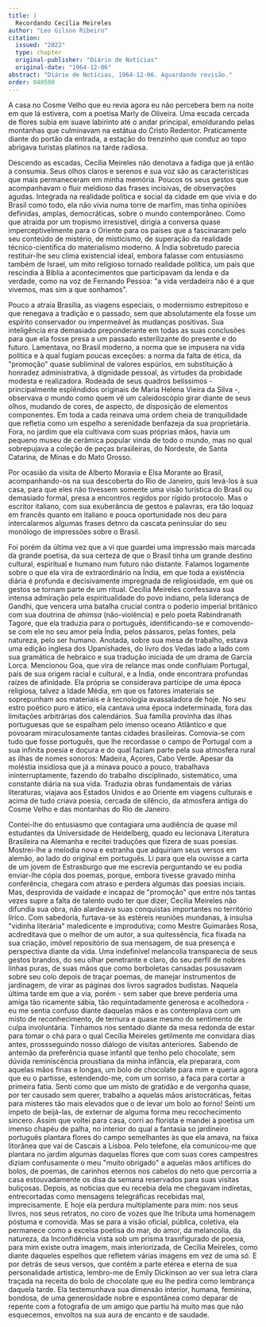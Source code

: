 ```yaml
---
title: |
  Recordando Cecília Meireles
author: "Leo Gilson Ribeiro"
citation:
  issued: "2022"
  type: chapter
  original-publisher: "Diário de Notícias"
  original-date: "1964-12-06"
abstract: "Diário de Notícias, 1964-12-06. Aguardando revisão."
order: 040500
---
```


A casa no Cosme Velho que eu revia agora eu não percebera bem na noite em que lá estivera, com a poetisa Marly de Oliveira. Uma escada cercada de flores subia em suave labirinto até o andar principal, emoldurando pelas montanhas que culminavam na estátua do Cristo Redentor. Praticamente diante do portão da entrada, a estação do trenzinho que conduz ao topo abrigava turistas platinos na tarde radiosa.

Descendo as escadas, Cecília Meireles não denotava a fadiga que já então a consumia. Seus olhos claros e serenos e sua voz são as características que mais permaneceram em minha memória. Poucos os seus gestos que acompanhavam o fluir meldioso das frases incisivas, de observações agudas. Integrada na realidade política e social da cidade em que vivia e do Brasil como todo, ela não vivia numa torre de marfim, mas tinha opiniões definidas, amplas, democráticas, sobre o mundo contemporâneo. Como que atraída por um tropismo irresistível, dirigia a conversa quase imperceptivelmente para o Oriente para os países que a fascinaram pelo seu conteúdo de mistério, de misticismo, de superação da realidade técnico-científica do materialismo moderno. A Índia sobretudo parecia restituir-lhe seu clima existencial ideal, embora falasse com entusiasmo também de Israel, um mito religioso tornado realidade política, um país que rescindia à Bíblia a acontecimentos que participavam da lenda e da verdade, como na voz de Fernando Pessoa: "a vida verdadeira não é a que vivemos, mas sim a que sonhamos".

Pouco a atraía Brasília, as viagens especiais, o modernismo estrepitoso e que renegava a tradição e o passado, sem que absolutamente ela fosse um espírito conservador ou impermeável às mudanças positivas. Sua inteligência era demasiado preponderante em todas as suas conclusões para que ela fosse presa a um passado esterilizante do presente e do futuro. Lamentava, no Brasil moderno, a norma que se impusera na vida política e à qual fugiam poucas exceções: a norma da falta de ética, da "promoção" quase subliminal de valores espúrios, em substituição à honradez administrativa, à dignidade pessoal, às virtudes da probidade modesta e realizadora. Rodeada de seus quadros belíssimos - principalmente esplêndidos originais de Maria Helena Vieira da Silva -, observava o mundo como quem vê um caleidoscópio girar diante de seus olhos, mudando de cores, de aspecto, de disposição de elementos componentes. Em toda a cada reinava uma ordem cheia de tranquilidade que refletia como um espelho a serenidade benfazeja da sua proprietária. Fora, no jardim que ela cultivava com suas próprias mãos, havia um pequeno museu de cerâmica popular vinda de todo o mundo, mas no qual sobrepujava a coleção de peças brasileiras, do Nordeste, de Santa Catarina, de Minas e do Mato Grosso.

Por ocasião da visita de Alberto Moravia e Elsa Morante ao Brasil, acompanhando-os na sua descoberta do Rio de Janeiro, quis levá-los à sua casa, para que eles não tivessem somente uma visão turística do Brasil ou demasiado formal, presa a encontros regidos por rígido protocolo. Mas o escritor italiano, com sua exuberância de gestos e palavras, era tão loquaz em francês quanto em italiano e pouca oportunidade nos deu para intercalarmos algumas frases detnro da cascata peninsular do seu monólogo de impressões sobre o Brasil.

Foi porém da última vez que a vi que guardei uma impressão mais marcada da grande poetisa, da sua certeza de que o Brasil tinha um grande destino cultural, espiritual e humano num futuro não distante. Falamos logamente sobre o que ela vira de extraordinário na Índia, em que toda a existência diária é profunda e decisivamente impregnada de religiosidade, em que os gestos se tornam parte de um ritual. Cecília Meireles confessava sua intensa admiração pela espiritualidade do povo indiano, pela liderança de Gandhi, que vencera uma batalha crucial contra o poderio imperial britânico com sua doutrina de *ahimsa* (não-violência) e pelo poeta Rabindranath Tagore, que ela traduzia para o português, identificando-se e comovendo-se com ele no seu amor pela Índia, pelos pássaros, pelas fontes, pela natureza, pelo ser humano. Anotada, sobre sua mesa de trabalho, estava uma edição inglesa dos Upanishades, do livro dos Vedas lado a lado com sua gramática de hebraico e sua tradução iniciada de um drama de García Lorca. Mencionou Goa, que vira de relance mas onde confluiam Portugal, país de sua origem racial e cultural, e a Índia, onde encontrara profundas raízes de afinidade. Ela própria se considerava partícipe de uma época religiosa, talvez a Idade Média, em que os fatores imateriais se soprepunham aos materiais e à tecnologia avassaladora de hoje. No seu estro poético puro e ático, ela cantava uma época indeterminada, fora das limitações arbitrárias dos calendários. Sua família provinha das ilhas portuguesas que se espalham pelo imenso oceano Atlântico e que povoaram miraculosamente tantas cidades brasileiras. Comovia-se com tudo que fosse português, que lhe recordasse o campo de Portugal com a sua infinita poesia e doçura e do qual faziam parte pela sua atmosfera rural as ilhas de nomes sonoros: Madeira, Açores, Cabo Verde. Apesar da moléstia insidiosa que já a minava pouco a pouco, trabalhava ininterruptamente, fazendo do trabalho disciplinado, sistemático, uma constante diária na sua vida. Traduzia obras fundamentais de várias literaturas, viajava aos Estados Unidos e ao Oriente em viagens culturais e acima de tudo criava poesia, cercada de silêncio, da atmosfera antiga do Cosme Velho e das montanhas do Rio de Janeiro.

Contei-lhe do entusiasmo que contagiara uma audiência de quase mil estudantes da Universidade de Heidelberg, quado eu lecionava Literatura Brasileira na Alemanha e recitei traduções que fizera de suas poesias. Mostrei-lhe a melodia nova e estranha que adquiriam seus versos em alemão, ao lado do original em português. Li para que ela ouvisse a carta de um jovem de Estrasburgo que me escrevia perguntando se eu podia enviar-lhe cópia dos poemas, porque, embora tivesse gravado minha conferência, chegara com atraso e perdera algumas das poesias inciais. Mas, desprovida de vaidade e incapaz de "promoção" que entre nós tantas vezes supre a falta de talento oudo ter que dizer, Cecília Meireles não difundia sua obra, não alardeava suas conquistas importantes no território lírico. Com sabedoria, furtava-se às estéreis reuniões mundanas, à insulsa "vidinha literária" maledicente e improdutiva; como Mestre Guimarães Rosa, acdreditava que o melhor de um autor, a sua quitessência, fica fixada na sua criação, imóvel repositório de sua mensagem, de sua presença e perspectiva diante da vida. Uma indefinível melancolia transparecia de seus gestos brandos, do seu olhar penetrante e claro, do seu perfil de nobres linhas puras, de suas mãos que como borboletas cansadas posusavam sobre seu colo depois de traçar poemas, de manejar instrumentos de jardinagem, de virar as páginas dos livros sagrados budistas. Naquela última tarde em que a via, porém - sem saber que breve perderia uma amiga tão ricamente sábia, tão requintadamente generosa e acolhedora - eu me sentia confuso diante daquelas mãos e as contemplava com um misto de reconhecimento, de ternura e quase mesmo do sentimento de culpa involuntária. Tínhamos nos sentado diante da mesa redonda de estar para tomar o chá para o qual Cecília Meireles getilmente me convidara dias antes, prossseguindo nosso diálogo de visitas anteriores. Sabendo de antemão da preferência quase infantil que tenho pelo chocolate, sem dúvida reminiscência proustiana da minha infância, ela preparara, com aquelas mãos finas e longas, um bolo de chocolate para mim e queria agora que eu o partisse, estendendo-me, com um sorriso, a faca para cortar a primeira fatia. Senti como que um misto de gratidão e de vergonha quase, por ter causado sem querer, trabalho a aquelas mãos aristocráticas, feitas para misteres tão mais elevados que o de levar um bolo ao forno! Seinti um ímpeto de beijá-las, de externar de alguma forma meu recochecimento sincero. Assim que voltei para casa, corri ao florista e mandei à poetisa um imenso chapéu de palha, no interior do qual a fantasia so jardineiro português plantara flores do campo semelhantes às que ela amava, na faixa litorânea que vai de Cascais a Lisboa. Pelo telefone, ela comunicou-me que plantara no jardim algumas daquelas flores que com suas cores campestres diziam confusamente o meu "muito obrigado" a aquelas mãos artífices do bolos, de poemas, de carinhos eternos nos cabelos do neto que percorria a casa estouvadamente os disa da semana reservados para suas visitas buliçosas. Depois, as notícias que eu recebia dela me chegavam indiretas, entrecortadas como mensagens telegráficas recebidas mal, imprecisamente. E hoje ela perdura multiplamente para mim: nos seus livros, nos seus retratos, no coro de vozes que lhe tributa uma homenagem póstuma e comovida. Mas se para a visão oficial, pública, coletiva, ela permanece como a excelsa poetisa do mar, do amor, da melancolia, da natureza, da Inconfidência vista sob um prisma trasnfigurado de poesia, para mim existe outra imagem, mais interiorizada, de Cecília Meireles, como diante daqueles espelhos que refletem várias imagens em vez de uma só. E por detrás de seus versos, que contêm a parte etérea e eterna de sua personalidade artistica, lembro-me de Emily Dickinson ao ver sua letra clara traçada na receita do bolo de chocolate que eu lhe pedira como lembrança daquela tarde. Ela testemunhava sua dimensão interior, humana, feminina, bondosa, de uma generosidade nobre e espontânea como deparar de repente com a fotografia de um amigo que partiu há muito mas que não esquecemos, envoltos na sua aura de encanto e de saudade.


